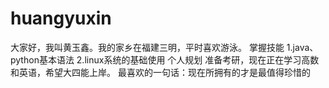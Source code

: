 # huangyuxin
大家好，我叫黄玉鑫。我的家乡在福建三明，平时喜欢游泳。
掌握技能
1.java、python基本语法
2.linux系统的基础使用
个人规划
准备考研，现在正在学习高数和英语，希望大四能上岸。
最喜欢的一句话：现在所拥有的才是最值得珍惜的

